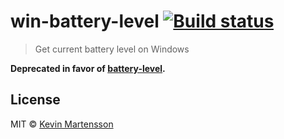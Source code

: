 # win-battery-level [![Build status](https://ci.appveyor.com/api/projects/status/0w6dtogs1ya6cv8p/branch/master?svg=true)](https://ci.appveyor.com/project/kevva/win-battery-level/branch/master)

> Get current battery level on Windows

**Deprecated in favor of [battery-level](https://github.com/gillstrom/battery-level).**


## License

MIT © [Kevin Martensson](http://github.com/kevva)
